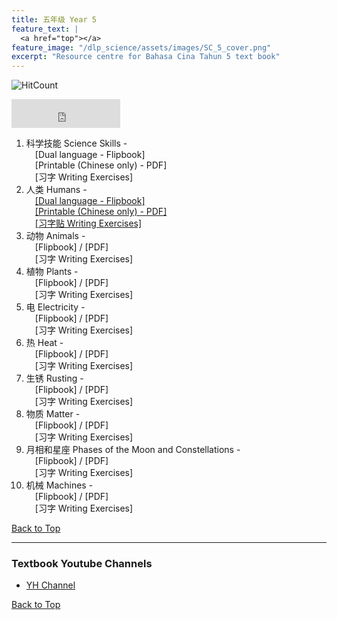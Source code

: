 ```yaml
---
title: 五年级 Year 5 
feature_text: |
  <a href="top"></a>
feature_image: "/dlp_science/assets/images/SC_5_cover.png"
excerpt: "Resource centre for Bahasa Cina Tahun 5 text book"
---
```

![HitCount](https://hits.dwyl.com/multilingual-malaysian/dlp_science.svg?style=flat-square)

<iframe src="https://www.facebook.com/plugins/like.php?href=https%3A%2F%2Fmultilingual-malaysian.github.io%2Fdl-science%2Fyear5%2F&width=174&layout=button_count&action=like&size=large&share=true&height=46&appId" width="174" height="46" style="border:none;overflow:hidden" scrolling="no" frameborder="0" allowfullscreen="true" allow="autoplay; clipboard-write; encrypted-media; picture-in-picture; web-share"></iframe>

1. 科学技能 Science Skills - <br />
   &emsp;[Dual language - Flipbook] <br />
   &emsp;[Printable (Chinese only) - PDF]<br />
   &emsp;[习字 Writing Exercises]
2. 人类 Humans - <br />
   &emsp;<a href="https://online.fliphtml5.com/pjnuy/oypq/" target="_blank">[Dual language - Flipbook]</a> <br />
   &emsp;<a href="/dlp_science/doc/year5/sc_year5_chinese_chapter2.pdf" target="_blank">[Printable (Chinese only) - PDF]</a><br />
   &emsp;<a href="/dlp_science/doc/year5/sc_year5_chapter2_writing.pdf" target="_blank">[习字贴 Writing Exercises]</a>
3. 动物 Animals - <br />
   &emsp;[Flipbook] / [PDF]<br />
   &emsp;[习字 Writing Exercises]
4. 植物 Plants - <br />
   &emsp;[Flipbook] / [PDF]<br />
   &emsp;[习字 Writing Exercises]
5. 电 Electricity - <br />
   &emsp;[Flipbook] / [PDF]<br />
   &emsp;[习字 Writing Exercises]
6. 热 Heat - <br />
   &emsp;[Flipbook] / [PDF]<br />
   &emsp;[习字 Writing Exercises]
7. 生锈 Rusting - <br />
   &emsp;[Flipbook] / [PDF]<br />
   &emsp;[习字 Writing Exercises]
8. 物质 Matter - <br />
   &emsp;[Flipbook] / [PDF]<br />
   &emsp;[习字 Writing Exercises]
9. 月相和星座 Phases of the Moon and Constellations - <br />
   &emsp;[Flipbook] / [PDF]<br />
   &emsp;[习字 Writing Exercises]
10. 机械 Machines - <br />
   &emsp;[Flipbook] / [PDF]<br />
   &emsp;[习字 Writing Exercises]

[Back to Top](#top)

----
### Textbook Youtube Channels<a name="videos"></a>
- [YH Channel](https://youtube.com/playlist?list=PL5o5V0axbg-OHJ7A9EjH-w758iwJszXoC)

[Back to Top](#top)
